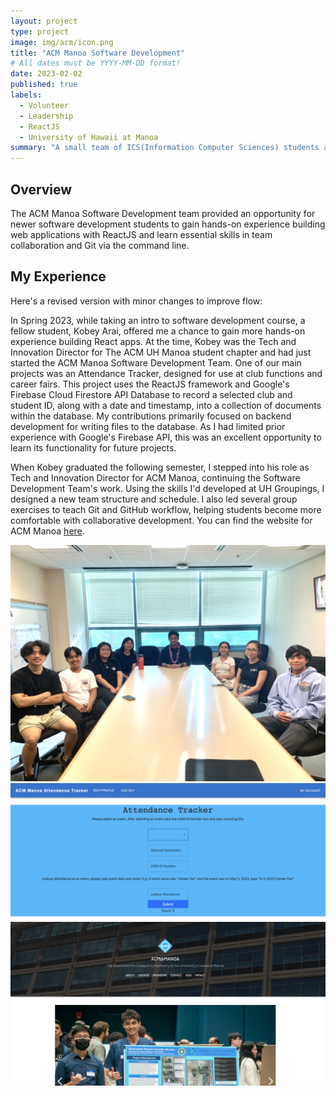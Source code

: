 ```yaml
---
layout: project
type: project
image: img/acm/icon.png
title: "ACM Manoa Software Development"
# All dates must be YYYY-MM-DD format!
date: 2023-02-02
published: true
labels:
  - Volunteer
  - Leadership
  - ReactJS
  - University of Hawaii at Manoa
summary: "A small team of ICS(Information Computer Sciences) students at UH Manoa creating software for applications used by the ACM(Association for Computing Machinery) clubs on campus"
---
```


## Overview
The ACM Manoa Software Development team provided an opportunity for newer software development students to gain hands-on experience building web applications with ReactJS and learn essential skills in team collaboration and Git via the command line.

## My Experience
Here's a revised version with minor changes to improve flow:

In Spring 2023, while taking an intro to software development course, a fellow student, Kobey Arai, offered me a chance to gain more hands-on experience building React apps. At the time, Kobey was the Tech and Innovation Director for The ACM UH Manoa student chapter and had just started the ACM Manoa Software Development Team. One of our main projects was an Attendance Tracker, designed for use at club functions and career fairs. This project uses the ReactJS framework and Google's Firebase Cloud Firestore API Database to record a selected club and student ID, along with a date and timestamp, into a collection of documents within the database. My contributions primarily focused on backend development for writing files to the database. As I had limited prior experience with Google's Firebase API, this was an excellent opportunity to learn its functionality for future projects.

When Kobey graduated the following semester, I stepped into his role as Tech and Innovation Director for ACM Manoa, continuing the Software Development Team's work. Using the skills I'd developed at UH Groupings, I designed a new team structure and schedule. I also led several group exercises to teach Git and GitHub workflow, helping students become more comfortable with collaborative development. You can find the website for ACM Manoa [here](https://acmmanoa.org/).

<div class="text-center p-4">
  <img width="620px" 
    src="../img/acm/IMG_4745.jpeg"
    class="img-thumbnail" >
</div>
<div class="text-center p-4">
  <img width="620px" 
    src="../img/acm/Atten-Track.png"
    class="img-thumbnail" >
  <img width="620px" 
    src="../img/acm/website.png"
    class="img-thumbnail" >
</div>
